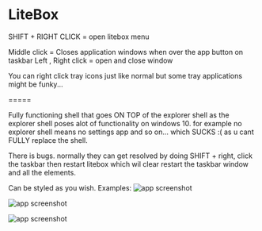 # LiteBox

SHIFT + RIGHT CLICK  = open litebox menu

Middle click = Closes application windows when over the app button on taskbar
Left , Right click = open and close window

You can right click tray icons just like normal but some tray applications might be funky...

=====


Fully functioning shell that goes ON TOP of the explorer shell as the explorer shell poses alot of functionality on windows 10. for example no explorer shell means no settings app and so on... which SUCKS :( as u cant FULLY replace the shell.

There is bugs. normally they can get  resolved by doing SHIFT +  right, click the taskbar then restart litebox which wil clear restart the taskbar window and all the elements. 

Can be styled as you wish. Examples:
![app screenshot](https://github.com/danieljo12/LiteBox/blob/main/pics/style2.PNG)

![app screenshot](https://github.com/danieljo12/LiteBox/blob/main/pics/style3.PNG?raw=true)

![app screenshot](https://github.com/danieljo12/LiteBox/blob/main/pics/style4.png)
